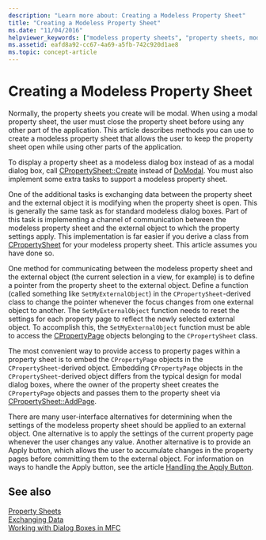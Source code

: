 ```yaml
---
description: "Learn more about: Creating a Modeless Property Sheet"
title: "Creating a Modeless Property Sheet"
ms.date: "11/04/2016"
helpviewer_keywords: ["modeless property sheets", "property sheets, modeless", "Create method [MFC], property sheets"]
ms.assetid: eafd8a92-cc67-4a69-a5fb-742c920d1ae8
ms.topic: concept-article
---
```

# Creating a Modeless Property Sheet

Normally, the property sheets you create will be modal. When using a modal property sheet, the user must close the property sheet before using any other part of the application. This article describes methods you can use to create a modeless property sheet that allows the user to keep the property sheet open while using other parts of the application.

To display a property sheet as a modeless dialog box instead of as a modal dialog box, call [CPropertySheet::Create](reference/cpropertysheet-class.md#create) instead of [DoModal](reference/cpropertysheet-class.md#domodal). You must also implement some extra tasks to support a modeless property sheet.

One of the additional tasks is exchanging data between the property sheet and the external object it is modifying when the property sheet is open. This is generally the same task as for standard modeless dialog boxes. Part of this task is implementing a channel of communication between the modeless property sheet and the external object to which the property settings apply. This implementation is far easier if you derive a class from [CPropertySheet](reference/cpropertysheet-class.md) for your modeless property sheet. This article assumes you have done so.

One method for communicating between the modeless property sheet and the external object (the current selection in a view, for example) is to define a pointer from the property sheet to the external object. Define a function (called something like `SetMyExternalObject`) in the `CPropertySheet`-derived class to change the pointer whenever the focus changes from one external object to another. The `SetMyExternalObject` function needs to reset the settings for each property page to reflect the newly selected external object. To accomplish this, the `SetMyExternalObject` function must be able to access the [CPropertyPage](reference/cpropertypage-class.md) objects belonging to the `CPropertySheet` class.

The most convenient way to provide access to property pages within a property sheet is to embed the `CPropertyPage` objects in the `CPropertySheet`-derived object. Embedding `CPropertyPage` objects in the `CPropertySheet`-derived object differs from the typical design for modal dialog boxes, where the owner of the property sheet creates the `CPropertyPage` objects and passes them to the property sheet via [CPropertySheet::AddPage](reference/cpropertysheet-class.md#addpage).

There are many user-interface alternatives for determining when the settings of the modeless property sheet should be applied to an external object. One alternative is to apply the settings of the current property page whenever the user changes any value. Another alternative is to provide an Apply button, which allows the user to accumulate changes in the property pages before committing them to the external object. For information on ways to handle the Apply button, see the article [Handling the Apply Button](handling-the-apply-button.md).

## See also

[Property Sheets](property-sheets-mfc.md)<br/>
[Exchanging Data](exchanging-data.md)<br/>
[Working with Dialog Boxes in MFC](life-cycle-of-a-dialog-box.md)
